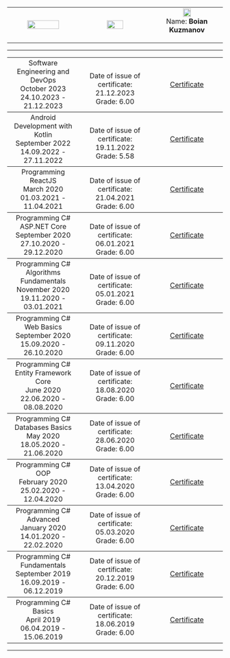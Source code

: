 <!-- Head Start -->
<table border="0" width="100%" cellspacing="1" cellpadding="3" align="center">
<tbody>
<tr>
<td align="center" width="33%"><img src="https://upload.wikimedia.org/wikipedia/commons/5/55/Software-University-Logo-blue-horizontal.png" width="70%" height="70%" alt="" /></td>
<td align="center" width="33%"><img src="http://ielkanyuk.ru/img/skills/csharp.png" width="50%" height="50%" alt="" /></td>
<td align="center" width="33%"><img src="https://avatars3.githubusercontent.com/u/50366388?s=400&u=44f7f6ca7bf91f4130717ac7ad66737255f452ac&v=4" width="35%" height="35%" alt="" />
   <br> Name: <strong> Boian Kuzmanov </strong></p></td>
</tr>
</tbody>
</table>
<!-- Head End -->

<hr>
<table border="0" width="100%" cellspacing="1" cellpadding="3" align="center">
<!-- Software Engineering and DevOps -->
<tbody>
<tr>
<td align="center" width="33%">Software Engineering and DevOps <br> October 2023 <br> 24.10.2023 - 21.12.2023 </td>
<td align="center" width="33%"> <br> Date of issue of certificate: 21.12.2023 <br> Grade: 6.00 </td >
<td align="center" width="33%"><p><a title="Software Engineering" href="https://softuni.bg/certificates/details/201287/865be90c" target="_blank">Certificate</a></p></td -->   
</tr>
</tbody>
<!-- Android Development with Kotlin-->
<tbody>
<tr>
<td align="center" width="33%">Android Development with Kotlin <br> September 2022 <br> 14.09.2022 - 27.11.2022 </td>
<td align="center" width="33%"> <br> Date of issue of certificate: 19.11.2022 <br> Grade: 5.58 </td >
<td align="center" width="33%"><p><a title="Android Development" href="https://softuni.bg/certificates/details/148211/464367e9" target="_blank">Certificate</a></p></td -->   
</tr>
</tbody>
<!-- React JS-->
<tbody>
<tr>
<td align="center" width="33%">Programming ReactJS <br> March 2020 <br> 01.03.2021 - 11.04.2021 </td>
<td align="center" width="33%"> <br> Date of issue of certificate: 21.04.2021 <br> Grade: 6.00 </td >
<td align="center" width="33%"><p><a title="ReactJS" href="https://softuni.bg/certificates/details/105614/5de69f57" target="_blank">Certificate</a></p></td -->   
</tr>
</tbody>
 <!-- C# ASP.Net Core-->
<tbody>
<tr>
<td align="center" width="33%">Programming C# ASP.NET Core <br> September 2020 <br> 27.10.2020 - 29.12.2020 </td>
<td align="center" width="33%"> <br> Date of issue of certificate: 06.01.2021 <br> Grade: 6.00 </td >
<td align="center" width="33%"><p><a title="C# ASP.Net Core" href="https://softuni.bg/certificates/details/96096/4d4db568" target="_blank">Certificate</a></p></td -->   
</tr>
</tbody>
<!-- C# Algorithms Fundamentals-->
<tbody>
<tr>
<td align="center" width="33%">Programming C# Algorithms Fundamentals<br> November 2020 <br> 19.11.2020 - 03.01.2021 </td>
<td align="center" width="33%"> <br> Date of issue of certificate: 05.01.2021 <br> Grade: 6.00 </td >
<td align="center" width="33%"><p><a title="C# Algorithms Fundamentals" href="https://softuni.bg/certificates/details/95988/235f7e02" target="_blank">Certificate</a></p></td -->   
</tr>
</tbody>
<!-- C# Web Basics-->
<tbody>
<tr>
<td align="center" width="33%">Programming C# Web Basics <br> September 2020 <br> 15.09.2020 - 26.10.2020 </td>
<td align="center" width="33%"> <br> Date of issue of certificate: 09.11.2020 <br> Grade: 6.00 </td >
<td align="center" width="33%"><p><a title="C# Web Basics" href="https://softuni.bg/certificates/details/91055/571054c5" target="_blank">Certificate</a></p></td -->   
</tr>
</tbody>
<!-- C# Entity Framework Core-->
<tbody>
<tr>
<td align="center" width="33%">Programming C# Entity Framework Core <br> June 2020 <br> 22.06.2020 - 08.08.2020</td>
<td align="center" width="33%"> Date of issue of certificate: 18.08.2020 <br> Grade: 6.00 </td >
<td align="center" width="33%"><p><a title="Entity Framework Core" href="https://softuni.bg/certificates/details/86332/87d4a905" target="_blank">Certificate</a></p></td -->   
</tr>
</tbody>
 <!-- C# Databases Basics-->
<tbody>
<tr>
<td align="center" width="33%">Programming C# Databases Basics <br> May 2020 <br> 18.05.2020 - 21.06.2020</td>
<td align="center" width="33%"> Date of issue of certificate: 28.06.2020 <br> Grade: 6.00 </td >
<td align="center" width="33%"><p><a title="Programming C# Databases Basics" href="https://softuni.bg/certificates/details/83001/8ab335c9" target="_blank">Certificate</a></p></td -->   
</tr>
</tbody>
  <!-- Programming OOP-->
<tbody>
<tr>
<td align="center" width="33%">Programming C# OOP <br> February 2020 <br> 25.02.2020 - 12.04.2020</td>
<td align="center" width="33%"> Date of issue of certificate: 13.04.2020 <br>Grade: 6.00</td>
<td align="center" width="33%"><p><a title="Programming C# OOP " href="https://softuni.bg/certificates/details/79046/1a27f328" target="_blank">Certificate</a></p></td>   
</tr>
</tbody>
<!-- Programming Advanced-->
<tbody>
<tr>
<td align="center" width="33%">Programming C# Advanced <br>  January 2020 <br> 14.01.2020 - 22.02.2020</td>
<td align="center" width="33%"> Date of issue of certificate: 05.03.2020 <br>Grade: 6.00</td>
<td align="center" width="33%"><p><a title="Programming C# Advanced " href="https://softuni.bg/certificates/details/77412/d47076cb" target="_blank">Certificate</a></p></td>   
</tr>
</tbody>
<!-- Programming Fundamentals-->
<tbody>
<tr>
<td align="center" width="33%">Programming C# Fundamentals <br>  September 2019 <br> 16.09.2019 - 06.12.2019</td>
<td align="center" width="33%"> Date of issue of certificate: 20.12.2019 <br>Grade: 6.00</td>
<td align="center" width="33%"><p><a title="Programming C# Fundamentals" href="https://softuni.bg/certificates/details/74482/f8f20d0d" target="_blank">Certificate</a></p></td>   
</tr>
</tbody>
<!--Programming Basics-->
<tbody>
<tr>
<td align="center" width="33%">Programming C# Basics <br>  April 2019 <br> 06.04.2019 - 15.06.2019</td>
<td align="center" width="33%">Date of issue of certificate: 18.06.2019 <br>Grade: 6.00</td>
<td align="center" width="33%"><p><a title="Programming C# Basics" href="https://softuni.bg/certificates/details/67400/4da4e302" target="_blank">Certificate</a></p></td>
        </tr>
        </tbody>
</table>

<hr />
